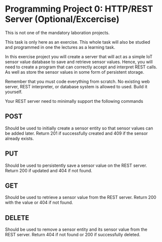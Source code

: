 # Programming Project 0: HTTP/REST Server (Optional/Excercise)
This is not one of the mandatory laboration projects.

This task is only here as an exercise. This whole task will also be studied and programmed in one the lectures as a learning task.

In this exercise project you will create a server that will act as a simple IoT sensor value database to save and retrieve sensor values. Hence, you will need to create a program that can correctly accept and interpret REST calls. As well as store the sensor values in some form of persistent storage.

Remember that you must code everything from scratch. No existing web server, REST interpreter, or database system is allowed to used. Build it yourself.

Your REST server need to minimally support the following commands

## POST
Should be used to initially create a sensor entity so that sensor values can be added later. Return 201 if successfully created and 409 if the sensor already exists.

## PUT
Should be used to persistently save a sensor value on the REST server. Return 200 if updated and 404 if not found.

## GET
Should be used to retrieve a sensor value from the REST server. Return 200 with the value or 404 if not found.

## DELETE
Should be used to remove a sensor entity and its sensor value from the REST server. Return 404 if not found or 200 if successfully deleted. 
